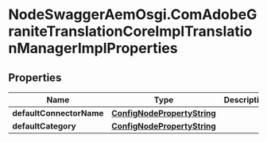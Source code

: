 # NodeSwaggerAemOsgi.ComAdobeGraniteTranslationCoreImplTranslationManagerImplProperties

## Properties
Name | Type | Description | Notes
------------ | ------------- | ------------- | -------------
**defaultConnectorName** | [**ConfigNodePropertyString**](ConfigNodePropertyString.md) |  | [optional] 
**defaultCategory** | [**ConfigNodePropertyString**](ConfigNodePropertyString.md) |  | [optional] 


